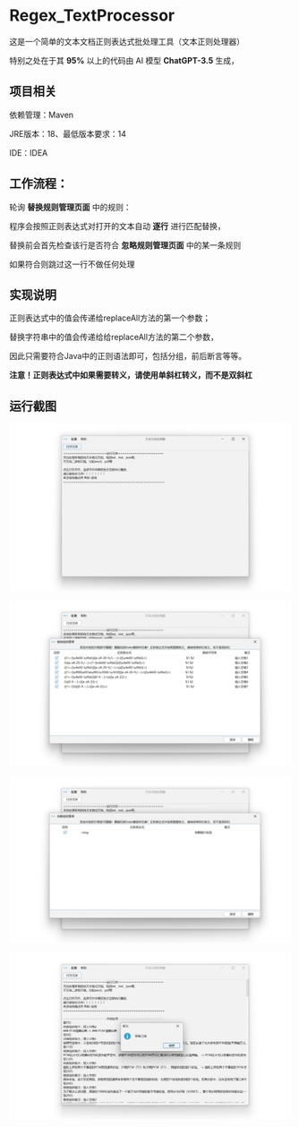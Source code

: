 # Regex_TextProcessor

这是一个简单的文本文档正则表达式批处理工具（文本正则处理器）

特别之处在于其 **95%** 以上的代码由 AI 模型 **ChatGPT-3.5** 生成，


## 项目相关

依赖管理：Maven

JRE版本：18、最低版本要求：14

IDE：IDEA

## 工作流程：

轮询 **替换规则管理页面** 中的规则：

程序会按照正则表达式对打开的文本自动 **逐行** 进行匹配替换，

替换前会首先检查该行是否符合 **忽略规则管理页面** 中的某一条规则

如果符合则跳过这一行不做任何处理

## 实现说明

正则表达式中的值会传递给replaceAll方法的第一个参数；

替换字符串中的值会传递给给replaceAll方法的第二个参数，

因此只需要符合Java中的正则语法即可，包括分组，前后断言等等。

**注意！正则表达式中如果需要转义，请使用单斜杠转义，而不是双斜杠**

## 运行截图

![截图1](./doc/1.jpg)

![截图2](./doc/2.jpg)

![截图3](./doc/3.jpg)

![截图4](./doc/4.jpg)
